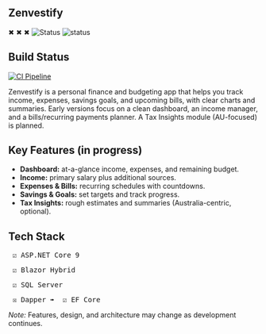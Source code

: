 <section id="project-overview">
  <h1>Zenvestify</h1>
  
  ✖  ✖  ✖ ![Status](https://img.shields.io/badge/status-active--development-blue)
  ![status](https://img.shields.io/badge/status-on--hold%20until%20Nov%2001-red)
  ## Build Status
  [![CI Pipeline](https://github.com/AsimFaiaz/Zenvestify/actions/workflows/dotnet.yml/badge.svg)](https://github.com/AsimFaiaz/Zenvestify/actions/workflows/dotnet.yml)

  <p>
    Zenvestify is a personal finance and budgeting app that helps you track
    income, expenses, savings goals, and upcoming bills, with clear charts and summaries.
    Early versions focus on a clean dashboard, an income manager, and a bills/recurring
    payments planner. A Tax Insights module (AU-focused) is planned.
  </p>

  <h2>Key Features (in progress)</h2>
  <ul>
    <li><strong>Dashboard:</strong> at-a-glance income, expenses, and remaining budget.</li>
    <li><strong>Income:</strong> primary salary plus additional sources.</li>
    <li><strong>Expenses & Bills:</strong> recurring schedules with countdowns.</li>
    <li><strong>Savings & Goals:</strong> set targets and track progress.</li>
    <li><strong>Tax Insights:</strong> rough estimates and summaries (Australia-centric, optional).</li>
  </ul>

  <section id="tech-stack">
  <h2>Tech Stack</h2>
      <pre> ☑ ASP.NET Core 9</pre>
      <pre> ☑ Blazor Hybrid</pre>
      <pre> ☑ SQL Server</pre>
      <pre> ☒ Dapper ➠  ☑ EF Core</pre>
</section>

  <p><em>Note:</em> Features, design, and architecture may change as development continues.</p>
</section>

